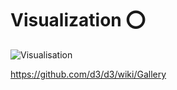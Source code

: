 Visualization :o:
=================

![Visualisation](images/which-chart-when.jpeg)

<https://github.com/d3/d3/wiki/Gallery>
